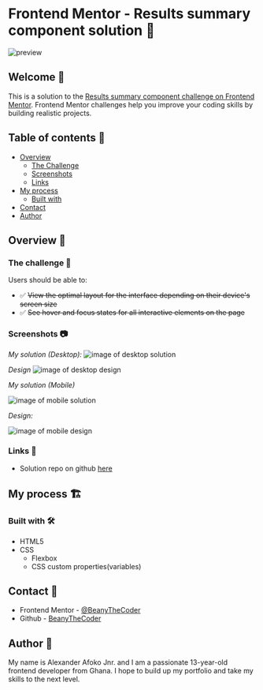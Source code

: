 # Frontend Mentor - Results summary component solution 🚀

![preview](./design/desktop-preview.jpg)

## Welcome 👋

This is a solution to the [Results summary component challenge on Frontend Mentor](https://www.frontendmentor.io/challenges/results-summary-component-CE_K6s0maV). Frontend Mentor challenges help you improve your coding skills by building realistic projects.

## Table of contents 📑

- [Overview](#overview-🌟)
  - [The Challenge](#the-challenge-🧪)
  - [Screenshots](#screenshot-📷)
  - [Links](#links-🔗)
- [My process](#my-process-🏗️)
  - [Built with](#built-with-🛠️)
- [Contact](#contact-📧)
- [Author](#author-👤)

## Overview 🌟

### The challenge 🧪

Users should be able to:

- ✅ ~~View the optimal layout for the interface depending on their device's screen size~~
- ✅ ~~See hover and focus states for all interactive elements on the page~~

### Screenshots 📷

_My solution (Desktop):_
![image of desktop solution](image.png)

_Design_
![image of desktop design](design/desktop-design.jpg)

_My solution (Mobile)_

![image of mobile solution](image-3.png)

_Design:_

![image of mobile design](design/mobile-design.jpg)

### Links 🔗

- Solution repo on github [here](https://github.com/BeanyTheCoder/results-summary-component-main)

## My process 🏗️

### Built with 🛠️

- HTML5
- CSS
  - Flexbox
  - CSS custom properties(variables)

## Contact 📧

- Frontend Mentor - [@BeanyTheCoder](https://www.frontendmentor.io/profile/BeanyTheCoder)
- Github - [BeanyTheCoder](https://github.com/BeanyTheCoder)

## Author 👤

My name is Alexander Afoko Jnr. and I am a passionate 13-year-old frontend developer from Ghana.
I hope to build up my portfolio and take my skills to the next level.
